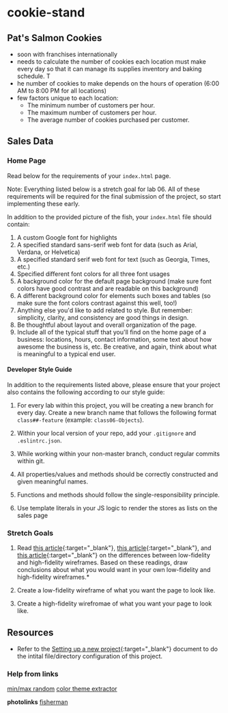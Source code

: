 # cookie-stand

## Pat's Salmon Cookies

- soon with franchises internationally
- needs to calculate the number of cookies each location must make every day so that it can manage its supplies inventory and baking schedule. T
- he number of cookies to make depends on the hours of operation (6:00 AM to 8:00 PM for all locations)
- few factors unique to each location:
  - The minimum number of customers per hour.
  - The maximum number of customers per hour.
  - The average number of cookies purchased per customer.

## Sales Data

### Home Page 
Read below for the requirements of your `index.html` page.

Note: Everything listed below is a stretch goal for lab 06. All of these requirements will be required for the final submission of the project, so start implementing these early.

In addition to the provided picture of the fish, your `index.html` file should contain:

1. A custom Google font for highlights
2. A specified standard sans-serif web font for data (such as Arial, Verdana, or Helvetica)
3. A specified standard serif web font for text (such as Georgia, Times, etc.)
4. Specified different font colors for all three font usages
5. A background color for the default page background (make sure font colors have good contrast and are readable on this background)
6. A different background color for elements such boxes and tables (so make sure the font colors contrast against this well, too!)
7. Anything else you'd like to add related to style. But remember: simplicity, clarity,  and consistency are good things in design.
8. Be thoughtful about layout and overall organization of the page.
9. Include all of the typical stuff that you'll find on the home page of a business: locations, hours, contact information, some text about how awesome the business is, etc. Be creative, and again, think about what is meaningful to a typical end user.

#### Developer Style Guide 

In addition to the requirements listed above, please ensure that your project also contains the following according to our style guide:

1. For every lab within this project, you will be creating a new branch for every day. Create a new branch name that follows the following format `class##-feature` (example: `class06-Objects`). 

1. Within your local version of your repo, add your `.gitignore` and `.eslintrc.json`. 

1. While working within your non-master branch, conduct regular commits within git. 

1. All properties/values and methods should be correctly constructed and given meaningful names.

1. Functions and methods should follow the single-responsibility principle.

7. Use template literals in your JS logic to render the stores as lists on the sales page

### Stretch Goals

1. Read [this article](https://steadfastcreative.com/low-fidelity-vs-high-fidelity-wireframes/){:target="_blank"}, [this article](https://mentormate.com/blog/low-fidelity-wireframes-vs-high-fidelity-wireframes/){:target="_blank"}, and [this article](https://www.justinmind.com/blog/low-fidelity-vs-high-fidelity-wireframing-is-paper-dead/){:target="_blank"} on the differences between low-fidelity and high-fidelity wireframes. Based on these readings, draw conclusions about what you would want in your own low-fidelity and high-fidelity wireframes.*

 2. Create a low-fidelity wireframe of what you want the page to look like.
 
 3. Create a high-fidelity wirefromae of what you want your page to look like. 

## Resources

- Refer to the [Setting up a new project](../../resources/project_setup){:target="_blank"} document to do the intital file/directory configuration of this project.

### Help from links

[min/max random](https://stackoverflow.com/questions/1527803/generating-random-whole-numbers-in-javascript-in-a-specific-range/1527834)
[color theme extractor](https://color.adobe.com/create/color-wheel)

**photolinks**
[fisherman](https://candleberryinn.com/blog/freshwater-fishing-on-cape-cod/)
